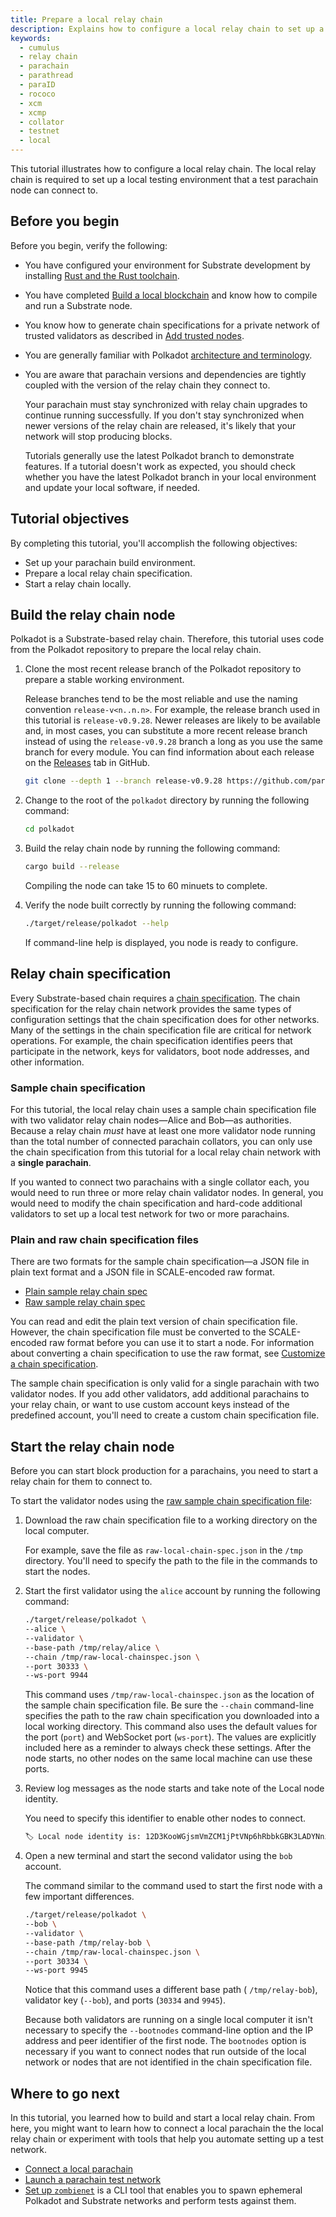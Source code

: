 ```yaml
---
title: Prepare a local relay chain   
description: Explains how to configure a local relay chain to set up a local test network for a parachain.
keywords:
  - cumulus
  - relay chain
  - parachain
  - parathread
  - paraID
  - rococo
  - xcm
  - xcmp
  - collator
  - testnet
  - local
---
```


This tutorial illustrates how to configure a local relay chain.
The local relay chain is required to set up a local testing environment that a test parachain node can connect to.

## Before you begin

Before you begin, verify the following:

- You have configured your environment for Substrate development by installing [Rust and the Rust toolchain](/install/).

- You have completed [Build a local blockchain](/tutorials/get-started/build-local-blockchain/) and know how to compile and run a Substrate node.

- You know how to generate chain specifications for a private network of trusted validators as described in [Add trusted nodes](/tutorials/get-started/add-trusted-nodes/).

- You are generally familiar with Polkadot [architecture and terminology](https://wiki.polkadot.network/docs/learn-architecture).

- You are aware that parachain versions and dependencies are tightly coupled with the version of the relay chain they connect to.

  Your parachain must stay synchronized with relay chain upgrades to continue running successfully.
  If you don't stay synchronized when newer versions of the relay chain are released, it's likely that your network will stop producing blocks.

  Tutorials generally use the latest Polkadot branch to demonstrate features.
  If a tutorial doesn't work as expected, you should check whether you have the latest Polkadot branch in your local environment and update your local software, if needed.

## Tutorial objectives

By completing this tutorial, you'll accomplish the following objectives:

- Set up your parachain build environment.
- Prepare a local relay chain specification.
- Start a relay chain locally.

## Build the relay chain node

Polkadot is a Substrate-based relay chain. 
Therefore, this tutorial uses code from the Polkadot repository to prepare the local relay chain.

1. Clone the most recent release branch of the Polkadot repository to prepare a stable working environment.
   
   Release branches tend to be the most reliable and use the naming convention `release-v<n..n.n>`.
   For example, the release branch used in this tutorial is `release-v0.9.28`.
   Newer releases are likely to be available and, in most cases, you can substitute a more recent release branch instead of using the `release-v0.9.28` branch a long as you use the same branch for every module.
   You can find information about each release on the [Releases](https://github.com/paritytech/polkadot/releases) tab in GitHub.
   
   ```bash
   git clone --depth 1 --branch release-v0.9.28 https://github.com/paritytech/polkadot.git
   ```

2. Change to the root of the `polkadot` directory by running the following command:
   
   ```bash
   cd polkadot
   ```

3. Build the relay chain node by running the following command:
   
   ```bash
   cargo build --release
   ```
   
   Compiling the node can take 15 to 60 minuets to complete.

1. Verify the node built correctly by running the following command:
   
   ```bash
   ./target/release/polkadot --help
   ```

   If command-line help is displayed, you node is ready to configure.

## Relay chain specification

Every Substrate-based chain requires a [chain specification](/build/chain-spec/).
The chain specification for the relay chain network provides the same types of configuration settings that the chain specification does for other networks.
Many of the settings in the chain specification file are critical for network operations. 
For example, the chain specification identifies peers that participate in the network, keys for validators, boot node addresses, and other information.

### Sample chain specification

For this tutorial, the local relay chain uses a sample chain specification file with two validator relay chain nodes—Alice and Bob—as authorities.
Because a relay chain _must_ have at least one more validator node running than the total number of connected parachain collators, you can only use the chain specification from this tutorial for a local relay chain network with a **single parachain**.

If you wanted to connect two parachains with a single collator each, you would need to run three or more relay chain validator nodes.
In general, you would need to modify the chain specification and hard-code additional validators to set up a local test network for two or more parachains.

### Plain and raw chain specification files

There are two formats for the sample chain specification—a JSON file in plain text format and a JSON file in SCALE-encoded raw format. 

- [Plain sample relay chain spec](/assets/tutorials/relay-chain-specs/plain-local-chainspec.json)
- [Raw sample relay chain spec](/assets/tutorials/relay-chain-specs/raw-local-chainspec.json)

You can read and edit the plain text version of chain specification file.
However, the chain specification file must be converted to the SCALE-encoded raw format before you can use it to start a node.
For information about converting a chain specification to use the raw format, see [Customize a chain specification](/reference/how-to-guides/basics/customize-a-chain-specification/).

The sample chain specification is only valid for a single parachain with two validator nodes.
If you add other validators, add additional parachains to your relay chain, or want to use custom account keys instead of the predefined account, you'll need to create a custom chain specification file.

## Start the relay chain node

Before you can start block production for a parachains, you need to start a relay chain for them to connect to.

To start the validator nodes using the [raw sample chain specification file](/assets/tutorials/relay-chain-specs/raw-local-chainspec.json):

1. Download the raw chain specification file to a working directory on the local computer.
   
   For example, save the file as `raw-local-chain-spec.json` in the `/tmp` directory.
   You'll need to specify the path to the file in the commands to start the nodes.

2. Start the first validator using the `alice` account by running the following command:
   
   ```bash
   ./target/release/polkadot \
   --alice \
   --validator \
   --base-path /tmp/relay/alice \
   --chain /tmp/raw-local-chainspec.json \
   --port 30333 \
   --ws-port 9944
   ```

   This command uses `/tmp/raw-local-chainspec.json` as the location of the sample chain specification file. 
   Be sure the `--chain` command-line specifies the path to the raw chain specification you downloaded into a local working directory.
   This command also uses the default values for the port (`port`) and WebSocket port (`ws-port`).
   The values are explicitly included here as a reminder to always check these settings.
   After the node starts, no other nodes on the same local machine can use these ports.

3. Review log messages as the node starts and take note of the Local node identity.
   
   You need to specify this identifier to enable other nodes to connect.
   
   ```bash
   🏷 Local node identity is: 12D3KooWGjsmVmZCM1jPtVNp6hRbbkGBK3LADYNniJAKJ19NUYiq
   ```

4. Open a new terminal and start the second validator using the `bob` account.
   
   The command similar to the command used to start the first node with a few important differences.
   
   ```bash
   ./target/release/polkadot \
   --bob \
   --validator \
   --base-path /tmp/relay-bob \
   --chain /tmp/raw-local-chainspec.json \
   --port 30334 \
   --ws-port 9945
   ```
   
   Notice that this command uses a different base path ( `/tmp/relay-bob`), validator key (`--bob`), and ports (`30334` and `9945`).
   
   Because both validators are running on a single local computer it isn't necessary to specify the `--bootnodes` command-line option and the IP address and peer identifier of the first node.
   The `bootnodes` option is necessary if you want to connect nodes that run outside of the local network or nodes that are not identified in the chain specification file.

## Where to go next

In this tutorial, you learned how to build and start a local relay chain.
From here, you might want to learn how to connect a local parachain the the local relay chain or experiment with tools that help you automate setting up a test network.

- [Connect a local parachain](/tutorials/connect-other-chains/connect-a-local-parachain/)
- [Launch a parachain test network](https://github.com/open-web3-stack/parachain-launch)
- [Set up `zombienet`](https://github.com/paritytech/zombienet) is a CLI tool that enables you to spawn ephemeral Polkadot and Substrate networks and perform tests against them.

<!-- TODO NEW CONTENT docker and using prebuilt bins suggested https://github.com/substrate-developer-hub/substrate-docs/issues/1073 -->

<!-- TODO NEW CONTENT add details about these in HTG pages and link here in stead on these https://github.com/substrate-developer-hub/substrate-docs/issues/1098 -->

